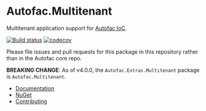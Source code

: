 # Autofac.Multitenant

Multitenant application support for [Autofac IoC](https://github.com/autofac/Autofac).

[![Build status](https://ci.appveyor.com/api/projects/status/9120t73i97ywdoav?svg=true)](https://ci.appveyor.com/project/Autofac/autofac-multitenant) [![codecov](https://codecov.io/gh/Autofac/Autofac.Multitenant/branch/develop/graph/badge.svg)](https://codecov.io/gh/Autofac/Autofac.Multitenant)

Please file issues and pull requests for this package in this repository rather than in the Autofac core repo.

**BREAKING CHANGE**: As of v4.0.0, the `Autofac.Extras.Multitenant` package is `Autofac.Multitenant`.

- [Documentation](https://autofac.readthedocs.io/en/latest/advanced/multitenant.html)
- [NuGet](https://www.nuget.org/packages/Autofac.Multitenant)
- [Contributing](https://autofac.readthedocs.io/en/latest/contributors.html)
